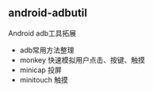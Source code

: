 ## android-adbutil

Android adb工具拓展

* adb常用方法整理
* monkey  快速模拟用户点击、按键、触摸
* minicap  投屏
* minitouch 触摸
